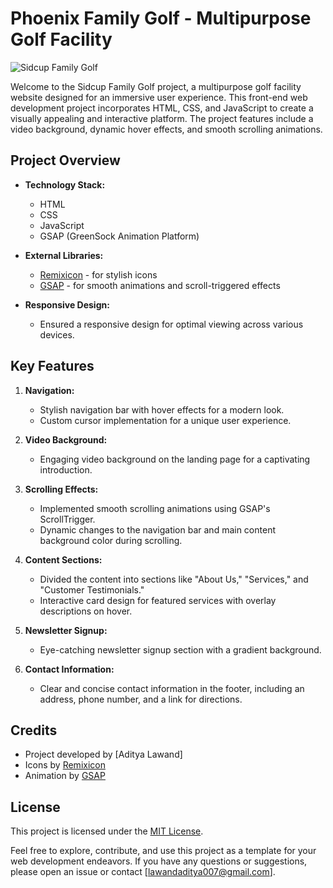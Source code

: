 # Phoenix Family Golf - Multipurpose Golf Facility

![Sidcup Family Golf](https://eiwgew27fhz.exactdn.com/wp-content/uploads/2023/02/logo-white.svg)

Welcome to the Sidcup Family Golf project, a multipurpose golf facility website designed for an immersive user experience. This front-end web development project incorporates HTML, CSS, and JavaScript to create a visually appealing and interactive platform. The project features include a video background, dynamic hover effects, and smooth scrolling animations.

## Project Overview

- **Technology Stack:**
  - HTML
  - CSS
  - JavaScript
  - GSAP (GreenSock Animation Platform)

- **External Libraries:**
  - [Remixicon](https://remixicon.com/) - for stylish icons
  - [GSAP](https://greensock.com/gsap/) - for smooth animations and scroll-triggered effects

- **Responsive Design:**
  - Ensured a responsive design for optimal viewing across various devices.

## Key Features

1. **Navigation:**
   - Stylish navigation bar with hover effects for a modern look.
   - Custom cursor implementation for a unique user experience.

2. **Video Background:**
   - Engaging video background on the landing page for a captivating introduction.

3. **Scrolling Effects:**
   - Implemented smooth scrolling animations using GSAP's ScrollTrigger.
   - Dynamic changes to the navigation bar and main content background color during scrolling.

4. **Content Sections:**
   - Divided the content into sections like "About Us," "Services," and "Customer Testimonials."
   - Interactive card design for featured services with overlay descriptions on hover.

5. **Newsletter Signup:**
   - Eye-catching newsletter signup section with a gradient background.

6. **Contact Information:**
   - Clear and concise contact information in the footer, including an address, phone number, and a link for directions.

## Credits

- Project developed by [Aditya Lawand]
- Icons by [Remixicon](https://remixicon.com/)
- Animation by [GSAP](https://greensock.com/gsap/)

## License

This project is licensed under the [MIT License](LICENSE).

Feel free to explore, contribute, and use this project as a template for your web development endeavors. If you have any questions or suggestions, please open an issue or contact [lawandaditya007@gmail.com].

